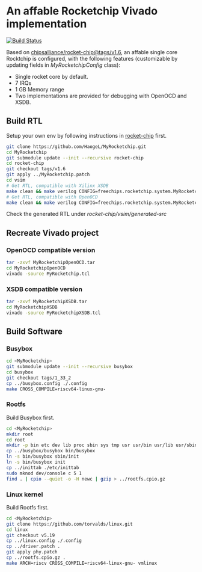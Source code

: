 # An affable Rocketchip Vivado implementation
[![Build Status](https://travis-ci.org/joemccann/dillinger.svg?branch=master)](https://travis-ci.org/joemccann/dillinger)

Based on [chipsalliance/rocket-chip@tags/v1.6](https://github.com/chipsalliance/rocket-chip/tree/v1.6), an affable single core Rocktchip is configured, with the following features (customizable by updating fields in *MyRocketchipConfig* class): 
- Single rocket core by default. 
- 7 IRQs
- 1 GB Memory range
- Two implementations are provided for debugging with OpenOCD and XSDB.

## Build RTL
Setup your own env by following instructions in [rocket-chip](https://github.com/chipsalliance/rocket-chip) first.
```bash
git clone https://github.com/HaogeL/MyRocketchip.git
cd MyRocketchip
git submodule update --init --recursive rocket-chip
cd rocket-chip
git checkout tags/v1.6
git apply ../MyRocketchip.patch
cd vsim
# Get RTL, compatible with Xilinx XSDB
make clean && make verilog CONFIG=freechips.rocketchip.system.MyRocketchipConfig MODEL=MyRocketchip
# Get RTL, compatible with OpenOCD
make clean && make verilog CONFIG=freechips.rocketchip.system.MyRocketchipConfig MODEL=MyRocketchipOpenOCD
```
Check the generated RTL under *rocket-chip/vsim/generated-src*

## Recreate Vivado project

### OpenOCD compatible version
```bash
tar -zxvf MyRocketchipOpenOCD.tar
cd MyRocketchipOpenOCD
vivado -source MyRocketchip.tcl
```

### XSDB compatible version
```bash
tar -zxvf MyRocketchipXSDB.tar
cd MyRocketchipXSDB
vivado -source MyRocketchipXSDB.tcl
```
## Build Software
### Busybox
```bash
cd <MyRocketchip>
git submodule update --init --recursive busybox
cd busybox
git checkout tags/1_33_2
cp ../busybox.config ./.config
make CROSS_COMPILE=riscv64-linux-gnu-
```

### Rootfs
Build Busybox first.
```bash
cd <MyRocketchip>
mkdir root
cd root
mkdir -p bin etc dev lib proc sbin sys tmp usr usr/bin usr/lib usr/sbin
cp ../busybox/busybox bin/busybox
ln -s bin/busybox sbin/init
ln -s bin/busybox init
cp ../inittab ./etc/inittab
sudo mknod dev/console c 5 1
find . | cpio --quiet -o -H newc | gzip > ../rootfs.cpio.gz
```

### Linux kernel
Build Rootfs first.
```bash
cd <MyRocketchip>
git clone https://github.com/torvalds/linux.git
cd linux
git checkout v5.19
cp ../linux.config ./.config
cp ../driver.patch .
git apply phy.patch
cp ../rootfs.cpio.gz .
make ARCH=riscv CROSS_COMPILE=riscv64-linux-gnu- vmlinux
```
